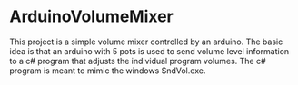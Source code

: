 # ArduinoVolumeMixer
This project is a simple volume mixer controlled by an arduino. The basic idea is that an arduino with 5 pots is used to send volume level information to a c# program that adjusts the individual program volumes. The c# program is meant to mimic the windows SndVol.exe.
